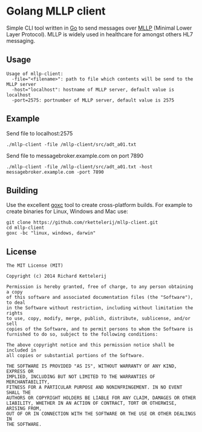Golang MLLP client
==================

Simple CLI tool written in [Go](http://golang.org) to send messages over [MLLP](http://en.wikipedia.org/wiki/Health_Level_7#MLLP) (Minimal Lower Layer Protocol). MLLP is widely used in healthcare for amongst others HL7 messaging.

Usage
-----

```
Usage of mllp-client:
  -file="<filename>": path to file which contents will be send to the MLLP server
  -host="localhost": hostname of MLLP server, default value is localhost
  -port=2575: portnumber of MLLP server, default value is 2575
```

Example
-------

Send file to localhost:2575

```
./mllp-client -file /mllp-client/src/adt_a01.txt
```

Send file to messagebroker.example.com on port 7890

```
./mllp-client -file /mllp-client/src/adt_a01.txt -host messagebroker.example.com -port 7890
```

Building
--------

Use the excellent [goxc](https://github.com/laher/goxc) tool to create cross-platform builds. For example to
create binaries for Linux, Windows and Mac use:

```
git clone https://github.com/rkettelerij/mllp-client.git
cd mllp-client
goxc -bc "linux, windows, darwin"
```

License
-------

```
The MIT License (MIT)

Copyright (c) 2014 Richard Kettelerij

Permission is hereby granted, free of charge, to any person obtaining a copy
of this software and associated documentation files (the "Software"), to deal
in the Software without restriction, including without limitation the rights
to use, copy, modify, merge, publish, distribute, sublicense, and/or sell
copies of the Software, and to permit persons to whom the Software is
furnished to do so, subject to the following conditions:

The above copyright notice and this permission notice shall be included in
all copies or substantial portions of the Software.

THE SOFTWARE IS PROVIDED "AS IS", WITHOUT WARRANTY OF ANY KIND, EXPRESS OR
IMPLIED, INCLUDING BUT NOT LIMITED TO THE WARRANTIES OF MERCHANTABILITY,
FITNESS FOR A PARTICULAR PURPOSE AND NONINFRINGEMENT. IN NO EVENT SHALL THE
AUTHORS OR COPYRIGHT HOLDERS BE LIABLE FOR ANY CLAIM, DAMAGES OR OTHER
LIABILITY, WHETHER IN AN ACTION OF CONTRACT, TORT OR OTHERWISE, ARISING FROM,
OUT OF OR IN CONNECTION WITH THE SOFTWARE OR THE USE OR OTHER DEALINGS IN
THE SOFTWARE.
```
